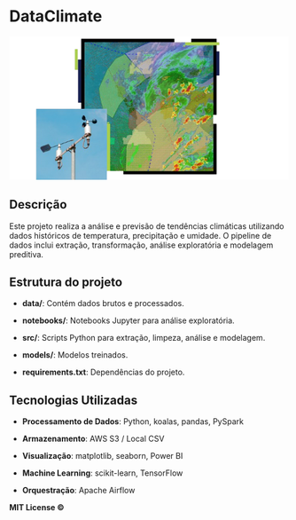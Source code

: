 # DataClimate

![a](a.png)

## Descrição
Este projeto realiza a análise e previsão de tendências climáticas utilizando dados históricos de temperatura, precipitação e umidade. O pipeline de dados inclui extração, transformação, análise exploratória e modelagem preditiva.

## Estrutura do projeto

- **data/**: Contém dados brutos e processados.

- **notebooks/**: Notebooks Jupyter para análise exploratória.

- **src/**: Scripts Python para extração, limpeza, análise e modelagem.

- **models/**: Modelos treinados.

- **requirements.txt**: Dependências do projeto.

## Tecnologias Utilizadas

- **Processamento de Dados**: Python, koalas, pandas, PySpark

- **Armazenamento**: AWS S3 / Local CSV

- **Visualização**: matplotlib, seaborn, Power BI

- **Machine Learning**: scikit-learn, TensorFlow

- **Orquestração**: Apache Airflow


**MIT License ©**
